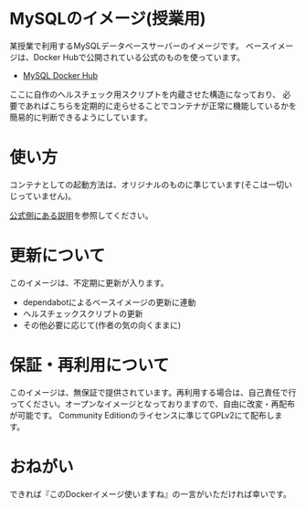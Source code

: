 # MySQLのイメージ(授業用)

某授業で利用するMySQLデータベースサーバーのイメージです。
ベースイメージは、Docker Hubで公開されている公式のものを使っています。

- [MySQL Docker Hub](https://hub.docker.com/_/mysql)

ここに自作のヘルスチェック用スクリプトを内蔵させた構造になっており、
必要であればこちらを定期的に走らせることでコンテナが正常に機能しているかを簡易的に判断できるようにしています。

# 使い方

コンテナとしての起動方法は、オリジナルのものに準じています(そこは一切いじっていません)。

[公式側にある説明](https://arc.net/l/quote/hpmxnrwb)を参照してください。

# 更新について

このイメージは、不定期に更新が入ります。

- dependabotによるベースイメージの更新に連動
- ヘルスチェックスクリプトの更新
- その他必要に応じて(作者の気の向くままに)

# 保証・再利用について

このイメージは、無保証で提供されています。再利用する場合は、自己責任で行ってください。オープンなイメージとなっておりますので、自由に改変・再配布が可能です。
Community Editionのライセンスに準じてGPLv2にて配布します。

# おねがい

できれば『このDockerイメージ使いますね』の一言がいただければ幸いです。


